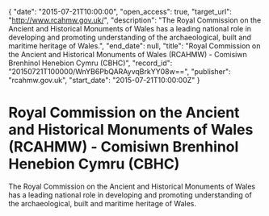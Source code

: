 {
  "date": "2015-07-21T10:00:00", 
  "open_access": true, 
  "target_url": "http://www.rcahmw.gov.uk/", 
  "description": "The Royal Commission on the Ancient and Historical Monuments of Wales has a leading national role in developing and promoting understanding of the archaeological, built and maritime heritage of Wales.", 
  "end_date": null, 
  "title": "Royal Commission on the Ancient and Historical Monuments of Wales (RCAHMW) - Comisiwn Brenhinol Henebion Cymru (CBHC)", 
  "record_id": "20150721T100000/WnYB6PbQARAyvqBrkYY08w==", 
  "publisher": "rcahmw.gov.uk", 
  "start_date": "2015-07-21T10:00:00Z"
}

# Royal Commission on the Ancient and Historical Monuments of Wales (RCAHMW) - Comisiwn Brenhinol Henebion Cymru (CBHC)

The Royal Commission on the Ancient and Historical Monuments of Wales has a leading national role in developing and promoting understanding of the archaeological, built and maritime heritage of Wales.